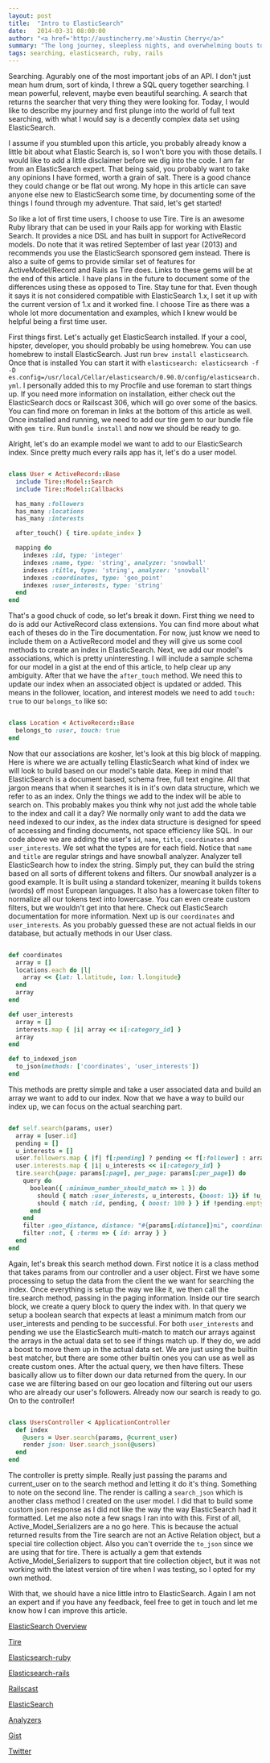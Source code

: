 ```yaml
---
layout: post
title:  "Intro to ElasticSearch"
date:   2014-03-31 08:00:00
author: "<a href='http://austincherry.me'>Austin Cherry</a>"
summary: "The long journey, sleepless nights, and overwhelming bouts to learn the beauty of full text searching in ElasticSearch."
tags: searching, elasticsearch, ruby, rails
---
```


Searching. Agurably one of the most important jobs of an API. I don't just mean hum drum, sort of kinda, I threw a SQL query together searching. I mean powerful, relevent, maybe even beautiful searching. A search that returns the searcher that very thing they were looking for. Today, I would like to describe my journey and first plunge into the world of full text searching, with what I would say is a decently complex data set using ElasticSearch.

I assume if you stumbled upon this article, you probably already know a little bit about what Elastic Search is, so I won't bore you with those details. I would like to add a little disclaimer before we dig into the code. I am far from an ElasticSearch expert. That being said, you probably want to take any opinions I have formed, worth a grain of salt. There is a good chance they could change or be flat out wrong. My hope in this article can save anyone else new to ElasticSearch some time, by documenting some of the things I found through my adventure. That said, let's get started!

So like a lot of first time users, I choose to use Tire. Tire is an awesome Ruby library that can be used in your Rails app for working with Elastic Search. It provides a nice DSL and has built in support for ActiveRecord models. Do note that it was retired September of last year (2013) and recommends you use the ElasticSearch sponsored gem instead. There is also a suite of gems to provide similar set of features for ActiveModel/Record and Rails as Tire does. Links to these gems will be at the end of this article. I have plans in the future to document some of the differences using these as opposed to Tire. Stay tune for that. Even though it says it is not considered compatible with ElasticSearch 1.x, I set it up with the current version of 1.x and it worked fine. I choose Tire as there was a whole lot more documentation and examples, which I knew would be helpful being a first time user.

First things first. Let's actually get ElasticSearch installed. If your a cool, hipster, developer, you should probably be using homebrew. You can use homebrew to install ElasticSearch. Just run `brew install elasticsearch`. Once that is installed You can start it with `elasticsearch: elasticsearch -f -D es.config=/usr/local/Cellar/elasticsearch/0.90.0/config/elasticsearch.yml`. I personally added this to my Procfile and use foreman to start things up. If you need more information on installation, either check out the ElasticSearch docs or Railscast 306, which will go over some of the basics. You can find more on foreman in links at the bottom of this article as well. Once installed and running, we need to add our tire gem to our bundle file with `gem tire`. Run `bundle install` and now we should be ready to go.

Alright, let's do an example model we want to add to our ElasticSearch index. Since pretty much every rails app has it, let's do a user model.

```ruby

class User < ActiveRecord::Base
  include Tire::Model::Search
  include Tire::Model::Callbacks

  has_many :followers
  has_many :locations
  has_many :interests

  after_touch() { tire.update_index }

  mapping do
    indexes :id, type: 'integer'
    indexes :name, type: 'string', analyzer: 'snowball'
    indexes :title, type: 'string', analyzer: 'snowball'
    indexes :coordinates, type: 'geo_point'
    indexes :user_interests, type: 'string'
  end
end

```

That's a good chuck of code, so let's break it down. First thing we need to do is add our ActiveRecord class extensions. You can find more about what each of theses do in the Tire documentation. For now, just know we need to include them on a ActiveRecord model and they will give us some cool methods to create an index in ElasticSearch. Next, we add our model's associations, which is pretty uninteresting. I will include a sample schema for our model in a gist at the end of this article, to help clear up any ambiguity. After that we have the `after_touch` method. We need this to update our index when an associated object is updated or added. This means in the follower, location, and interest models we need to add `touch: true` to our `belongs_to` like so:

```ruby

class Location < ActiveRecord::Base
  belongs_to :user, touch: true
end

```

Now that our associations are kosher, let's look at this big block of mapping. Here is where we are actually telling ElasticSearch what kind of index we will look to build based on our model's table data. Keep in mind that ElasticSearch is a document based, schema free, full text engine. All that jargon means that when it searches it is in it's own data structure, which we refer to as an index. Only the things we add to the index will be able to search on. This probably makes you think why not just add the whole table to the index and call it a day? We normally only want to add the data we need indexed to our index, as the index data structure is designed for speed of accessing and finding documents, not space efficiency like SQL. In our code above we are adding the user's `id`, `name`, `title`, `coordinates` and `user_interests`. We set what the types are for each field. Notice that `name` and `title` are regular strings and have snowball analyzer. Analyzer tell ElasticSearch how to index the string. Simply put, they can build the string based on all sorts of different tokens and filters. Our snowball analyzer is a good example. It is built using a standard tokenizer, meaning it builds tokens (words) off most European languages. It also has a lowercase token filter to normalize all our tokens text into lowercase. You can even create custom filters, but we wouldn't get into that here. Check out ElasticSearch documentation for more information. Next up is our `coordinates` and `user_interests`. As you probably guessed these are not actual fields in our database, but actually methods in our User class.

```ruby

def coordinates
  array = []
  locations.each do |l|
    array << {lat: l.latitude, lon: l.longitude}
  end
  array
end

def user_interests
  array = []
  interests.map { |i| array << i[:category_id] }
  array
end

def to_indexed_json
  to_json(methods: ['coordinates', 'user_interests'])
end

```

This methods are pretty simple and take a user associated data and build an array we want to add to our index. Now that we have a way to build our index up, we can focus on the actual searching part.

```ruby

def self.search(params, user)
  array = [user.id]
  pending = []
  u_interests = []
  user.followers.map { |f| f[:pending] ? pending << f[:follower] : array << f[:follower] }
  user.interests.map { |i| u_interests << i[:category_id] }
  tire.search(page: params[:page], per_page: params[:per_page]) do
    query do
      boolean({ :minimum_number_should_match => 1 }) do
        should { match :user_interests, u_interests, {boost: 1}} if !u_interests.empty?
        should { match :id, pending, { boost: 100 } } if !pending.empty?
      end
    end
    filter :geo_distance, distance: "#{params[:distance]}mi", coordinates: "#{params[:latitude]},#{params[:longitude]}"
    filter :not, { :terms => { id: array } }
  end
end

```

Again, let's break this search method down. First notice it is a class method that takes params from our controller and a user object. First we have some processing to setup the data from the client the we want for searching the index. Once everything is setup the way we like it, we then call the tire.search method, passing in the paging information. Inside our tire search block, we create a query block to query the index with. In that query we setup a boolean search that expects at least a minimum match from our user_interests and pending to be successful. For both `user_interests` and pending we use the ElasticSearch multi-match to match our arrays against the arrays in the actual data set to see if things match up. If they do, we add a boost to move them up in the actual data set. We are just using the builtin best matcher, but there are some other builtin ones you can use as well as create custom ones. After the actual query, we then have filters. These basically allow us to filter down our data returned from the query. In our case we are filtering based on our geo location and filtering out our users who are already our user's followers. Already now our search is ready to go. On to the controller!

```ruby

class UsersController < ApplicationController
  def index
    @users = User.search(params, @current_user)
    render json: User.search_json(@users)
  end
end

```

The controller is pretty simple. Really just passing the params and current\_user on to the search method and letting it do it's thing. Something to note on the second line. The render is calling a `search_json` which is another class method I created on the user model. I did that to build some custom json response as I did not like the way the way ElasticSearch had it formatted. Let me also note a few snags I ran into with this. First of all, Active\_Model\_Serializers are a no go here. This is because the actual returned results from the Tire search are not an Active Relation object, but a special tire collection object. Also you can't override the `to_json` since we are using that for tire. There is actually a gem that extends Active\_Model\_Serializers to support that tire collection object, but it was not working with the latest version of tire when I was testing, so I opted for my own method.

With that, we should have a nice little intro to ElasticSearch. Again I am not an expert and if you have any feedback, feel free to get in touch and let me know how I can improve this article.

[ElasticSearch Overview](http://www.elasticsearch.org/overview/elasticsearch)

[Tire](https://github.com/karmi/retire)

[Elasticsearch-ruby](https://github.com/elasticsearch/elasticsearch-ruby)

[Elasticsearch-rails](https://github.com/elasticsearch/elasticsearch-rails)

[Railscast](http://railscasts.com/episodes/306-elasticsearch-part-1)

[ElasticSearch](http://www.elasticsearch.org/overview/elkdownloads/)

[Analyzers](http://www.elasticsearch.org/guide/en/elasticsearch/reference/current/analysis-analyzers.html)

[Gist](https://gist.github.com/austiniam/9897280)

[Twitter](https://twitter.com/acmacalister)
